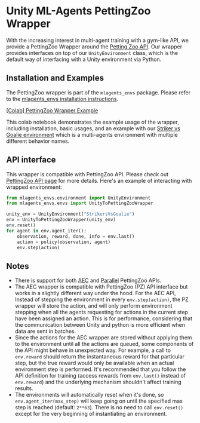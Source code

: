 # Unity ML-Agents PettingZoo Wrapper

With the increasing interest in multi-agent training with a gym-like API, we provide a PettingZoo Wrapper around the [Petting Zoo API](https://pettingzoo.farama.org/). Our wrapper provides interfaces on top of our `UnityEnvironment` class, which is the default way of interfacing with a Unity environment via Python.

## Installation and Examples

The PettingZoo wrapper is part of the `mlagents_envs` package. Please refer to the [mlagents_envs installation instructions](https://github.com/Unity-Technologies/ml-agents/blob/release_22/ml-agents-envs/README.md).

[[Colab] PettingZoo Wrapper Example](https://colab.research.google.com/github/Unity-Technologies/ml-agents/blob/develop-python-api-ga/ml-agents-envs/colabs/Colab_PettingZoo.ipynb)

This colab notebook demonstrates the example usage of the wrapper, including installation, basic usages, and an example with our [Striker vs Goalie environment](Learning-Environment-Examples.md#strikers-vs-goalie) which is a multi-agents environment with multiple different behavior names.

## API interface

This wrapper is compatible with PettingZoo API. Please check out [PettingZoo API page](https://pettingzoo.farama.org/api/aec/) for more details. Here's an example of interacting with wrapped environment:

```python
from mlagents_envs.environment import UnityEnvironment
from mlagents_envs.envs import UnityToPettingZooWrapper

unity_env = UnityEnvironment("StrikersVsGoalie")
env = UnityToPettingZooWrapper(unity_env)
env.reset()
for agent in env.agent_iter():
    observation, reward, done, info = env.last()
    action = policy(observation, agent)
    env.step(action)
```

## Notes
- There is support for both [AEC](https://pettingzoo.farama.org/api/aec/) and [Parallel](https://pettingzoo.farama.org/api/parallel/) PettingZoo APIs.
- The AEC wrapper is compatible with PettingZoo (PZ) API interface but works in a slightly different way under the hood. For the AEC API, Instead of stepping the environment in every `env.step(action)`, the PZ wrapper will store the action, and will only perform environment stepping when all the agents requesting for actions in the current step have been assigned an action. This is for performance, considering that the communication between Unity and python is more efficient when data are sent in batches.
- Since the actions for the AEC wrapper are stored without applying them to the environment until all the actions are queued, some components of the API might behave in unexpected way. For example, a call to `env.reward` should return the instantaneous reward for that particular step, but the true reward would only be available when an actual environment step is performed. It's recommended that you follow the API definition for training (access rewards from `env.last()` instead of `env.reward`) and the underlying mechanism shouldn't affect training results.
- The environments will automatically reset when it's done, so `env.agent_iter(max_step)` will keep going on until the specified max step is reached (default: `2**63`). There is no need to call `env.reset()` except for the very beginning of instantiating an environment.
